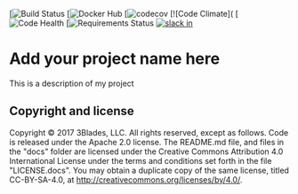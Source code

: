 [![Build Status]()
[![Docker Hub]()
[![codecov]()
[![Code Climate](
[![Code Health]()
[![Requirements Status]()
[![slack in](https://slackin-pypmyuhqds.now.sh/badge.svg)](https://slackin-pypmyuhqds.now.sh/)

# Add your project name here

This is a description of my project

## Copyright and license

Copyright © 2017 3Blades, LLC. All rights reserved, except as follows. Code
is released under the Apache 2.0 license. The README.md file, and files in the
"docs" folder are licensed under the Creative Commons Attribution 4.0
International License under the terms and conditions set forth in the file
"LICENSE.docs". You may obtain a duplicate copy of the same license, titled
CC-BY-SA-4.0, at http://creativecommons.org/licenses/by/4.0/.
